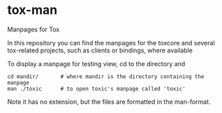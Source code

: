 tox-man
=======

Manpages for Tox

In this repository you can find the manpages for the toxcore and several tox-related projects, such as clients or bindings, where available

To display a manpage for testing view, cd to the directory and

    cd mandir/       # where mandir is the directory containing the manpage
    man ./toxic      # to open toxic's manpage called 'toxic'

Note it has no extension, but the files are formatted in the man-format.
